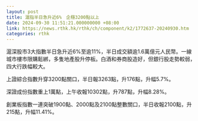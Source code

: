 ```yaml
---
layout: post
title: 滬指半日急升近6%　企穩3200點以上
date: 2024-09-30 11:51:21.000000000 +08:00
link: https://news.rthk.hk/rthk/ch/component/k2/1772637-20240930.htm
categories: rthk
---
```


滬深股市3大指數半日急升近6%至逾11%，半日成交額逾1.6萬億元人民幣。一線城市樓市限購鬆綁，多隻地產股升停板。白酒和券商股造好，但銀行股走勢較弱，四大行跌幅較大。

上證綜合指數升穿3200點關口，半日報3263點，升176點，升幅5.7%。

深證成份指數重上1萬點，上午收報10302點，升787點，升幅8.28%。

創業板指數一連突破1900點、2000點及2100點整數關口，半日收報2100點，升215點，升幅11.41%。
